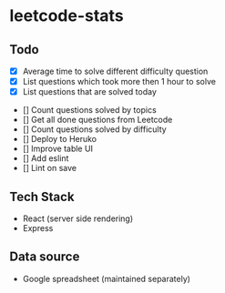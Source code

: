 # leetcode-stats

## Todo
- [x] Average time to solve different difficulty question
- [x] List questions which took more then 1 hour to solve
- [x] List questions that are solved today
- []  Count questions solved by topics
- []  Get all done questions from Leetcode
- []  Count questions solved by difficulty 
- []  Deploy to Heruko
- []  Improve table UI
- []  Add eslint
- []  Lint on save

## Tech Stack
- React (server side rendering)
- Express

## Data source
- Google spreadsheet (maintained separately)
